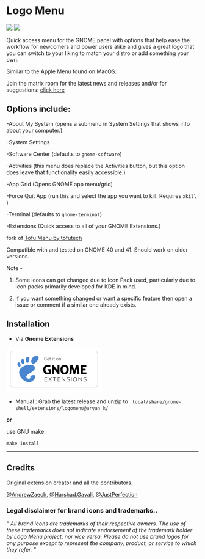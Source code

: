 # Logo Menu


<img src="https://github.com/Aryan20/Logomenu/blob/main/screenshot2.png" width=259>

<img src="https://github.com/Aryan20/Logomenu/blob/main/screenshot1.png" width=375>

Quick access menu for the GNOME panel with options that help ease the workflow for newcomers and power users alike and gives a great logo that you can switch to your liking to match your distro or add something your own.

Similar to the Apple Menu found on MacOS.

Join the matrix room for the latest news and releases and/or for suggestions: [click here](https://matrix.to/#/#logo-menu:matrix.org)


## Options include:

-About My System (opens a submenu in System Settings that shows info about your computer.)

-System Settings

-Software Center (defaults to `gnome-software`)

-Activities (this menu does replace the Activities button, but this option does leave that functionality easily accessible.)

-App Grid (Opens GNOME app menu/grid)

-Force Quit App (run this and select the app you want to kill. Requires `xkill` )

-Terminal (defaults to `gnome-terminal`)

-Extensions (Quick access to all of your GNOME Extensions.)

fork of [Tofu Menu by tofutech](https://github.com/tofutech/tofumenu)

Compatible with and tested on GNOME 40 and 41. Should work on older versions.

Note - 
1) Some icons can get changed due to Icon Pack used, particularly due to Icon packs primarily developed for KDE in mind.

2) If you want something changed or want a specific feature then open a issue or comment if a similar one already exists.


## Installation

*  Via **Gnome Extensions**
 
[<img src="https://github.com/andyholmes/gnome-shell-extensions-badge/raw/master/get-it-on-ego.png" width=250>](https://extensions.gnome.org/extension/4451/logo-menu/)

* Manual : Grab the latest release and unzip to `.local/share/gnome-shell/extensions/logomenu@aryan_k/`

**or**

use GNU make:

    make install


***

## Credits
Original extension creator and all the contributors.

[@AndrewZaech](https://github.com/AndrewZaech), [@Harshad.Gavali](https://gitlab.com/harshadgavali), [@JustPerfection](https://gitlab.com/justperfection.channel)


### Legal disclaimer for brand icons and trademarks..


*" All brand icons are trademarks of their respective owners. The use of these trademarks does not indicate endorsement of the trademark holder by Logo Menu project, nor vice versa. Please do not use brand logos for any purpose except to represent the company, product, or service to which they refer. "*
